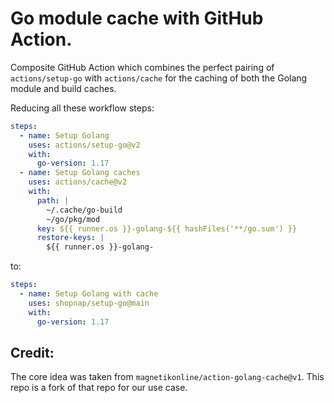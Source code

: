 # Go module cache with GitHub Action.

Composite GitHub Action which combines the perfect pairing of `actions/setup-go` with `actions/cache` for the caching of both the Golang module and build caches.

Reducing all these workflow steps:

```yml
steps:
  - name: Setup Golang
    uses: actions/setup-go@v2
    with:
      go-version: 1.17
  - name: Setup Golang caches
    uses: actions/cache@v2
    with:
      path: |
        ~/.cache/go-build
        ~/go/pkg/mod
      key: ${{ runner.os }}-golang-${{ hashFiles('**/go.sum') }}
      restore-keys: |
        ${{ runner.os }}-golang-
```

to:

```yml
steps:
  - name: Setup Golang with cache
    uses: shopnap/setup-go@main
    with:
      go-version: 1.17
```

## Credit:

The core idea was taken from `magnetikonline/action-golang-cache@v1`. This repo is a fork of that repo for our use case.
